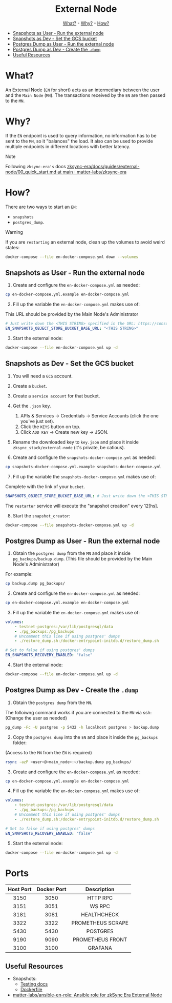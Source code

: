 <h1 align="center">External Node</h1>

<div align="center">

[What?](#what) - [Why?](#why) - [How?](#how)

</div>

- [Snapshots as User - Run the external node](#snapshots-as-user---run-the-external-node)
- [Snapshots as Dev - Set the GCS bucket](#snapshots-as-dev---set-the-gcs-bucket)
- [Postgres Dump as User - Run the external node](#postgres-dump-as-user---run-the-external-node)
- [Postgres Dump as Dev - Create the `.dump`](#postgres-dump-as-dev---create-the-dump)
- [Useful Resources](#useful-resources)

# What?

An External Node (`EN` for short) acts as an intermediary between the user and the `Main Node` (`MN`). The transactions received by the `EN` are then passed to the `MN`.

# Why?

If the `EN` endpoint is used to query information, no information has to be sent to the `MN`, so it "balances" the load. It also can be used to provide multiple endpoints in different locations with better latency.

> [!NOTE]
> Following `zksync-era's` docs
> [zksync-era/docs/guides/external-node/00_quick_start.md at main · matter-labs/zksync-era](https://github.com/matter-labs/zksync-era/blob/main/docs/guides/external-node/00_quick_start.md)

# How?

There are two ways to start an `EN`:
- `snapshots` 
- `postgres_dump`.

> [!WARNING]
>  If you are `restarting` an external node, clean up the volumes to avoid weird states:

```sh
docker-compose --file en-docker-compose.yml down --volumes
```

## Snapshots as User - Run the external node

1. Create and configure the `en-docker-compose.yml` as needed:

```sh
cp en-docker-compose.yml.example en-docker-compose.yml
```

2. Fill up the variable the `en-docker-compose.yml` makes use of:

This URL should be provided by the Main Node's Administrator

```yaml
# Just write down the <THIS STRING> specified in the URL: https://console.cloud.google.com/storage/browser/<THIS STRING>
EN_SNAPSHOTS_OBJECT_STORE_BUCKET_BASE_URL: "<THIS STRING>"
```

3. Start the external node:

```sh
docker-compose --file en-docker-compose.yml up -d
```

## Snapshots as Dev - Set the GCS bucket

1. You will need a `GCS` account.
2. Create a `bucket`.
3. Create a `service account` for that bucket.
4. Get the `.json` key.
   1. APIs & Services &rarr; Credentials &rarr; Service Accounts (click the one you've just set).
   2. Click the `KEYS` button on top.
   3. Click `ADD KEY` &rarr; Create new key &rarr; JSON.
5. Rename the downloaded key to `key.json` and place it inside `zksync_stack/external-node` (it's private, be catious).


6. Create and configure the `snapshots-docker-compose.yml` as needed:

```sh
cp snapshots-docker-compose.yml.example snapshots-docker-compose.yml
```

7. Fill up the variable the `snapshots-docker-compose.yml` makes use of:

Complete with the link of your `bucket`.

```yaml
SNAPSHOTS_OBJECT_STORE_BUCKET_BASE_URL: # Just write down the <THIS STRING> specified in the URL: https://console.cloud.google.com/storage/browser/<THIS STRING>
```

The `restarter` service will execute the "snapshot creation" every 12[hs].

8. Start the `snapshot_creator`:

```sh
docker-compose --file snapshots-docker-compose.yml up -d
```

## Postgres Dump as User - Run the external node

1. Obtain the `postgres dump` from the `MN` and place it inside `pg_backups/backup.dump`. (This file should be provided by the Main Node's Administrator)

For example:
```sh
cp backup.dump pg_backups/
```

2. Create and configure the `en-docker-compose.yml` as needed:

```sh
cp en-docker-compose.yml.example en-docker-compose.yml
```

3. Fill up the variable the `en-docker-compose.yml` makes use of:

```yaml
volumes:
    - testnet-postgres:/var/lib/postgresql/data
    - ./pg_backups:/pg_backups
    # Uncomment this line if using postgres' dumps
    - ./restore_dump.sh:/docker-entrypoint-initdb.d/restore_dump.sh

# Set to false if using postgres' dumps
EN_SNAPSHOTS_RECOVERY_ENABLED: "false"
```

4. Start the external node:

```sh
docker-compose --file en-docker-compose.yml up -d
```


## Postgres Dump as Dev - Create the `.dump`

1. Obtain the `postgres dump` from the `MN`.

The folloiwng command works if you are connected to the `MN` via ssh:
(Change the user as needed)
```sh
pg_dump -Fc -U postgres -p 5432 -h localhost postgres > backup.dump
```

2. Copy the `postgres dump` into the `EN` and place it inside the `pg_backups` folder:

(Access to the `MN` from the `EN` is required)
```sh
rsync -azP <user>@<main_node>:~/backup.dump pg_backups/
```

3. Create and configure the `en-docker-compose.yml` as needed:

```sh
cp en-docker-compose.yml.example en-docker-compose.yml
```

4. Fill up the variable the `en-docker-compose.yml` makes use of:

```yaml
volumes:
    - testnet-postgres:/var/lib/postgresql/data
    - ./pg_backups:/pg_backups
    # Uncomment this line if using postgres' dumps
    - ./restore_dump.sh:/docker-entrypoint-initdb.d/restore_dump.sh

# Set to false if using postgres' dumps
EN_SNAPSHOTS_RECOVERY_ENABLED: "false"
```

5. Start the external node:

```sh
docker-compose --file en-docker-compose.yml up -d
```

# Ports

<div align="center">

| Host Port | Docker Port |    Description    |
| :-------: | :---------: | :---------------: |
|   3150    |    3050     |     HTTP RPC      |
|   3151    |    3051     |      WS RPC       |
|   3181    |    3081     |    HEALTHCHECK    |
|   3322    |    3322     | PROMETHEUS SCRAPE |
|   5430    |    5430     |     POSTGRES      |
|   9190    |    9090     | PROMETHEUS FRONT  |
|   3100    |    3100     |      GRAFANA      |

</div>

## Useful Resources

- Snapshots:
    - [Testing docs](https://github.com/matter-labs/zksync-era/blob/main/core/bin/snapshots_creator/README.md)
    - [Dockerfile](https://github.com/matter-labs/zksync-era/blob/main/docker/snapshots-creator/Dockerfile)
- [matter-labs/ansible-en-role: Ansible role for zkSync Era External Node](https://github.com/matter-labs/ansible-en-role)
